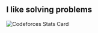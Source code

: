 ## I like solving problems


![Codeforces Stats Card](https://codeforces-stats-api.herokuapp.com/stats?username=moomoo02&theme=1)

